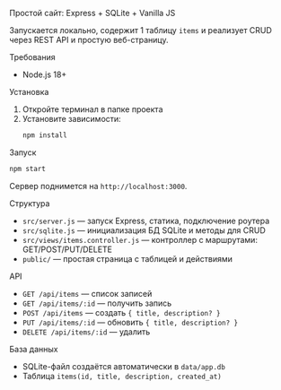 Простой сайт: Express + SQLite + Vanilla JS

Запускается локально, содержит 1 таблицу `items` и реализует CRUD через REST API и простую веб-страницу.

Требования
- Node.js 18+

Установка
1. Откройте терминал в папке проекта
2. Установите зависимости:
   ```bash
   npm install
   ```

Запуск
```bash
npm start
```
Сервер поднимется на `http://localhost:3000`.

Структура
- `src/server.js` — запуск Express, статика, подключение роутера
- `src/sqlite.js` — инициализация БД SQLite и методы для CRUD
- `src/views/items.controller.js` — контроллер с маршрутами: GET/POST/PUT/DELETE
- `public/` — простая страница с таблицей и действиями

API
- `GET /api/items` — список записей
- `GET /api/items/:id` — получить запись
- `POST /api/items` — создать `{ title, description? }`
- `PUT /api/items/:id` — обновить `{ title, description? }`
- `DELETE /api/items/:id` — удалить

База данных
- SQLite-файл создаётся автоматически в `data/app.db`
- Таблица `items(id, title, description, created_at)`


